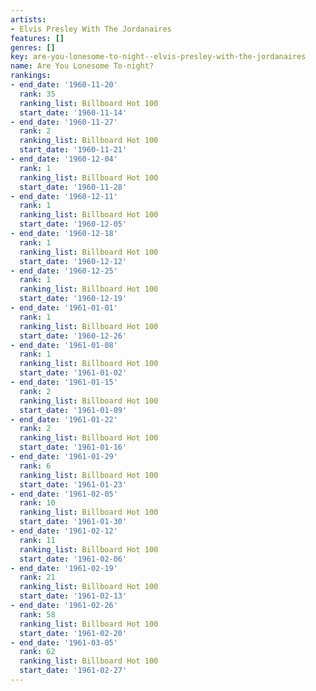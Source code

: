 ```yaml
---
artists:
- Elvis Presley With The Jordanaires
features: []
genres: []
key: are-you-lonesome-to-night--elvis-presley-with-the-jordanaires
name: Are You Lonesome To-night?
rankings:
- end_date: '1960-11-20'
  rank: 35
  ranking_list: Billboard Hot 100
  start_date: '1960-11-14'
- end_date: '1960-11-27'
  rank: 2
  ranking_list: Billboard Hot 100
  start_date: '1960-11-21'
- end_date: '1960-12-04'
  rank: 1
  ranking_list: Billboard Hot 100
  start_date: '1960-11-28'
- end_date: '1960-12-11'
  rank: 1
  ranking_list: Billboard Hot 100
  start_date: '1960-12-05'
- end_date: '1960-12-18'
  rank: 1
  ranking_list: Billboard Hot 100
  start_date: '1960-12-12'
- end_date: '1960-12-25'
  rank: 1
  ranking_list: Billboard Hot 100
  start_date: '1960-12-19'
- end_date: '1961-01-01'
  rank: 1
  ranking_list: Billboard Hot 100
  start_date: '1960-12-26'
- end_date: '1961-01-08'
  rank: 1
  ranking_list: Billboard Hot 100
  start_date: '1961-01-02'
- end_date: '1961-01-15'
  rank: 2
  ranking_list: Billboard Hot 100
  start_date: '1961-01-09'
- end_date: '1961-01-22'
  rank: 2
  ranking_list: Billboard Hot 100
  start_date: '1961-01-16'
- end_date: '1961-01-29'
  rank: 6
  ranking_list: Billboard Hot 100
  start_date: '1961-01-23'
- end_date: '1961-02-05'
  rank: 10
  ranking_list: Billboard Hot 100
  start_date: '1961-01-30'
- end_date: '1961-02-12'
  rank: 11
  ranking_list: Billboard Hot 100
  start_date: '1961-02-06'
- end_date: '1961-02-19'
  rank: 21
  ranking_list: Billboard Hot 100
  start_date: '1961-02-13'
- end_date: '1961-02-26'
  rank: 58
  ranking_list: Billboard Hot 100
  start_date: '1961-02-20'
- end_date: '1961-03-05'
  rank: 62
  ranking_list: Billboard Hot 100
  start_date: '1961-02-27'
---
```



